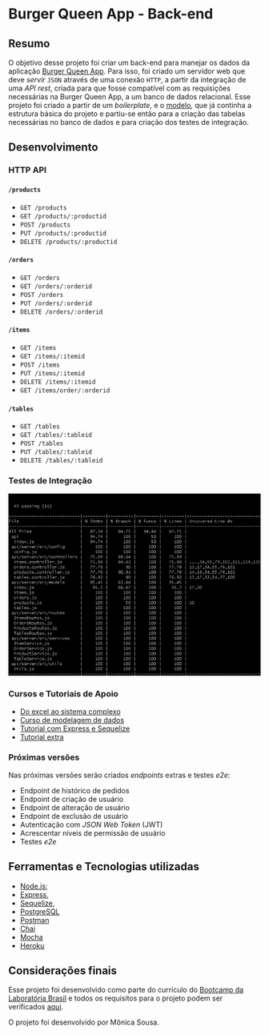 # Burger Queen App - Back-end

## Resumo

O objetivo desse projeto foi criar um back-end para manejar os dados da aplicação [Burger Queen App](https://github.com/mokasousa/RestaurantApp-Burger-Queen/). 
Para isso, foi criado um servidor web que deve _servir_ `JSON` através de uma conexão `HTTP`, a partir da integração de uma _API rest_, criada para que fosse compatível com as requisições necessárias na Burger Queen App, a um banco de dados relacional.
Esse projeto foi criado a partir de um _boilerplate_, e o [modelo](https://github.com/rfukui/do-excel-ao-sistema-complexo), que já continha a estrutura básica do projeto e partiu-se então para a criação das tabelas necessárias no banco de dados e para criação dos testes de integração.

## Desenvolvimento

### HTTP API

#### `/products`

* `GET /products`
* `GET /products/:productid`
* `POST /products`
* `PUT /products/:productid`
* `DELETE /products/:productid`

#### `/orders`

* `GET /orders`
* `GET /orders/:orderid`
* `POST /orders`
* `PUT /orders/:orderid`
* `DELETE /orders/:orderid`

#### `/items`

* `GET /items`
* `GET /items/:itemid`
* `POST /items`
* `PUT /items/:itemid`
* `DELETE /items/:itemid`
* `GET /items/order/:orderid`

#### `/tables`

* `GET /tables`
* `GET /tables/:tableid`
* `POST /tables`
* `PUT /tables/:tableid`
* `DELETE /tables/:tableid`

### Testes de Integração

![Test](https://raw.githubusercontent.com/mokasousa/SAP003-burger-queen-api/master/img/bq-api-int-tests-v1.png)

### Cursos e Tutoriais de Apoio

* [Do excel ao sistema complexo](https://github.com/rfukui/do-excel-ao-sistema-complexo)
* [Curso de modelagem de dados](https://www.youtube.com/watch?v=Q_KTYFgvu1s)
* [Tutorial com Express e Sequelize](https://medium.com/italo-gouveia/criando-minha-primeira-api-rest-com-node-js-express-sequelize-e-mysql-para-cadastro-de-usu%C3%A1rios-1131a3e44ba1)
* [Tutorial extra](https://medium.com/@victorsteven/restful-api-with-nodejs-express-postgresql-sequelize-travis-mocha-coveralls-and-code-climate-f28715f7a014) 

### Próximas versões

Nas próximas versões serão criados _endpoints_ extras e testes _e2e_:

* Endpoint de histórico de pedidos
* Endpoint de criação de usuário
* Endpoint de alteração de usuário
* Endpoint de exclusão de usuário
* Autenticação com _JSON Web Token_ (JWT)
* Acrescentar níveis de permissão de usuário
* Testes _e2e_

## Ferramentas e Tecnologias utilizadas

* [Node.js](https://nodejs.org/);
* [Express](https://expressjs.com/), 
* [Sequelize](https://sequelize.org), 
* [PostgreSQL](https://www.postgresql.org/docs/)
* [Postman](https://www.getpostman.com)
* [Chai](https://www.chaijs.com/)
* [Mocha](https://mochajs.org/)
* [Heroku](https://www.heroku.com/)

## Considerações finais

Esse projeto foi desenvolvido como parte do currículo do [Bootcamp da Laboratória Brasil](https://www.laboratoria.la/br) e todos os requisitos para o projeto podem ser verificados [aqui](https://github.com/Laboratoria/SAP003-burger-queen-api).

O projeto foi desenvolvido por Mônica Sousa.
